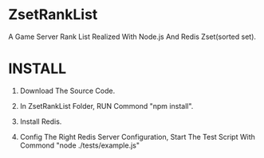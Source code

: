 ZsetRankList
==============

A Game Server Rank List Realized With Node.js And Redis Zset(sorted set).

# INSTALL

1. Download The Source Code.

2. In ZsetRankList Folder, RUN Commond "npm install".

3. Install Redis.

4. Config The Right Redis Server Configuration, Start The Test Script With Commond "node ./tests/example.js"

